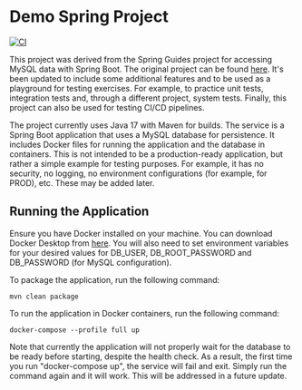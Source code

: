 # Demo Spring Project

[![CI](https://github.com/koranke/backend-playground/actions/workflows/test.yml/badge.svg)](https://github.com/koranke/backend-playground/actions/workflows/test.yml)

This project was derived from the Spring Guides project for accessing MySQL data with Spring Boot. The original project 
can be found [here](https://spring.io/guides/gs/accessing-data-mysql/).
It's been updated to include some additional features and to be used as a playground for testing exercises.  For example,
to practice unit tests, integration tests and, through a different project, system tests.
Finally, this project can also be used for testing CI/CD pipelines.

The project currently uses Java 17 with Maven for builds.  The service is a Spring Boot application that uses a MySQL
database for persistence. It includes Docker files for running the application and the database in containers.
This is not intended to be a production-ready application, but rather a simple example for testing purposes.
For example, it has no security, no logging, no environment configurations (for example, for PROD), etc.  These may be
added later.

## Running the Application
Ensure you have Docker installed on your machine.  You can download Docker Desktop from [here](https://www.docker.com/products/docker-desktop).
You will also need to set environment variables for your desired values for DB_USER, DB_ROOT_PASSWORD and DB_PASSWORD (for MySQL configuration).

To package the application, run the following command:
```shell
mvn clean package
```

To run the application in Docker containers, run the following command:
```shell
docker-compose --profile full up
```

Note that currently the application will not properly wait for the database to be ready before starting, despite the health
check.  As a result, the first time you run "docker-compose up", the service will fail and exit.  Simply run the command 
again and it will work.  This will be addressed in a future update.


